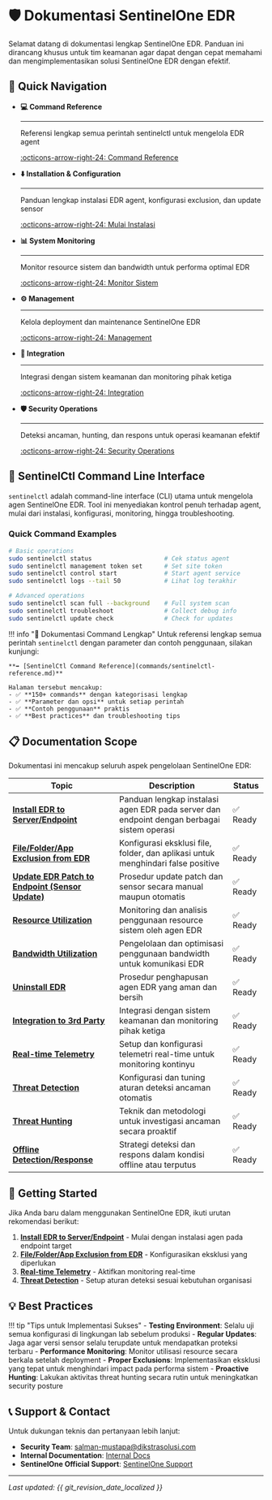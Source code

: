 # 🛡️ Dokumentasi SentinelOne EDR

Selamat datang di dokumentasi lengkap SentinelOne EDR. Panduan ini dirancang khusus untuk tim keamanan agar dapat dengan cepat memahami dan mengimplementasikan solusi SentinelOne EDR dengan efektif.

## 🎯 Quick Navigation

<div class="grid cards" markdown>

-   **💻 Command Reference**

    ---

    Referensi lengkap semua perintah sentinelctl untuk mengelola EDR agent

    [:octicons-arrow-right-24: Command Reference](commands/sentinelctl-reference.md)

-   **⬇️ Installation & Configuration**

    ---

    Panduan lengkap instalasi EDR agent, konfigurasi exclusion, dan update sensor

    [:octicons-arrow-right-24: Mulai Instalasi](installation/edr-install.md)

-   **📊 System Monitoring**

    ---

    Monitor resource sistem dan bandwidth untuk performa optimal EDR

    [:octicons-arrow-right-24: Monitor Sistem](monitoring/resource-utilization.md)

-   **⚙️ Management**

    ---

    Kelola deployment dan maintenance SentinelOne EDR

    [:octicons-arrow-right-24: Management](management/uninstall-edr.md)

-   **🔌 Integration**

    ---

    Integrasi dengan sistem keamanan dan monitoring pihak ketiga

    [:octicons-arrow-right-24: Integration](integration/third-party-integration.md)

-   **🛡️ Security Operations**

    ---

    Deteksi ancaman, hunting, dan respons untuk operasi keamanan efektif

    [:octicons-arrow-right-24: Security Operations](security/threat-detection.md)

</div>

## 🔧 SentinelCtl Command Line Interface

`sentinelctl` adalah command-line interface (CLI) utama untuk mengelola agen SentinelOne EDR. Tool ini menyediakan kontrol penuh terhadap agent, mulai dari instalasi, konfigurasi, monitoring, hingga troubleshooting.

### Quick Command Examples

```bash
# Basic operations
sudo sentinelctl status                    # Cek status agent
sudo sentinelctl management token set      # Set site token
sudo sentinelctl control start             # Start agent service
sudo sentinelctl logs --tail 50            # Lihat log terakhir

# Advanced operations  
sudo sentinelctl scan full --background    # Full system scan
sudo sentinelctl troubleshoot              # Collect debug info
sudo sentinelctl update check              # Check for updates
```

!!! info "📖 Dokumentasi Command Lengkap"
    Untuk referensi lengkap semua perintah `sentinelctl` dengan parameter dan contoh penggunaan, silakan kunjungi:
    
    **➡️ [SentinelCtl Command Reference](commands/sentinelctl-reference.md)**
    
    Halaman tersebut mencakup:
    - ✅ **150+ commands** dengan kategorisasi lengkap
    - ✅ **Parameter dan opsi** untuk setiap perintah
    - ✅ **Contoh penggunaan** praktis
    - ✅ **Best practices** dan troubleshooting tips

## 📋 Documentation Scope

Dokumentasi ini mencakup seluruh aspek pengelolaan SentinelOne EDR:

| Topic | Description | Status |
|-------|-------------|--------|
| **[Install EDR to Server/Endpoint](installation/edr-install.md)** | Panduan lengkap instalasi agen EDR pada server dan endpoint dengan berbagai sistem operasi | ✅ Ready |
| **[File/Folder/App Exclusion from EDR](installation/edr-exclusion.md)** | Konfigurasi eksklusi file, folder, dan aplikasi untuk menghindari false positive | ✅ Ready |
| **[Update EDR Patch to Endpoint (Sensor Update)](installation/sensor-update.md)** | Prosedur update patch dan sensor secara manual maupun otomatis | ✅ Ready |
| **[Resource Utilization](monitoring/resource-utilization.md)** | Monitoring dan analisis penggunaan resource sistem oleh agen EDR | ✅ Ready |
| **[Bandwidth Utilization](monitoring/bandwidth-utilization.md)** | Pengelolaan dan optimisasi penggunaan bandwidth untuk komunikasi EDR | ✅ Ready |
| **[Uninstall EDR](management/uninstall-edr.md)** | Prosedur penghapusan agen EDR yang aman dan bersih | ✅ Ready |
| **[Integration to 3rd Party](integration/third-party-integration.md)** | Integrasi dengan sistem keamanan dan monitoring pihak ketiga | ✅ Ready |
| **[Real-time Telemetry](security/real-time-telemetry.md)** | Setup dan konfigurasi telemetri real-time untuk monitoring kontinyu | ✅ Ready |
| **[Threat Detection](security/threat-detection.md)** | Konfigurasi dan tuning aturan deteksi ancaman otomatis | ✅ Ready |
| **[Threat Hunting](security/threat-hunting.md)** | Teknik dan metodologi untuk investigasi ancaman secara proaktif | ✅ Ready |
| **[Offline Detection/Response](security/offline-detection-response.md)** | Strategi deteksi dan respons dalam kondisi offline atau terputus | ✅ Ready |

## 🚀 Getting Started

Jika Anda baru dalam menggunakan SentinelOne EDR, ikuti urutan rekomendasi berikut:

1. **[Install EDR to Server/Endpoint](installation/edr-install.md)** - Mulai dengan instalasi agen pada endpoint target
2. **[File/Folder/App Exclusion from EDR](installation/edr-exclusion.md)** - Konfigurasikan eksklusi yang diperlukan
3. **[Real-time Telemetry](security/real-time-telemetry.md)** - Aktifkan monitoring real-time
4. **[Threat Detection](security/threat-detection.md)** - Setup aturan deteksi sesuai kebutuhan organisasi

## 💡 Best Practices

!!! tip "Tips untuk Implementasi Sukses"
    - **Testing Environment**: Selalu uji semua konfigurasi di lingkungan lab sebelum produksi
    - **Regular Updates**: Jaga agar versi sensor selalu terupdate untuk mendapatkan proteksi terbaru
    - **Performance Monitoring**: Monitor utilisasi resource secara berkala setelah deployment
    - **Proper Exclusions**: Implementasikan eksklusi yang tepat untuk menghindari impact pada performa sistem
    - **Proactive Hunting**: Lakukan aktivitas threat hunting secara rutin untuk meningkatkan security posture

## 📞 Support & Contact

Untuk dukungan teknis dan pertanyaan lebih lanjut:

- **Security Team**: [salman-mustapa@dikstrasolusi.com](mailto:salman-mustapa@dikstrasolusi.com)
- **Internal Documentation**: [Internal Docs](https://salman-mustapa.github.io/s1-docs/)
- **SentinelOne Official Support**: [SentinelOne Support](https://dikstrasolusi.com)

---

*Last updated: {{ git_revision_date_localized }}*
